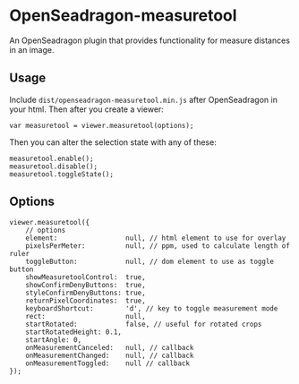 # OpenSeadragon-measuretool

An OpenSeadragon plugin that provides functionality for measure distances in an image.


## Usage

Include `dist/openseadragon-measuretool.min.js` after OpenSeadragon in your html. Then after you create a viewer:

    var measuretool = viewer.measuretool(options);

Then you can alter the selection state with any of these:

    measuretool.enable();
    measuretool.disable();
    measuretool.toggleState();

## Options

    viewer.measuretool({
        // options
        element:                 null, // html element to use for overlay
        pixelsPerMeter:          null, // ppm, used to calculate length of ruler
        toggleButton:            null, // dom element to use as toggle button
        showMeasuretoolControl:  true,
        showConfirmDenyButtons:  true,
        styleConfirmDenyButtons: true,
        returnPixelCoordinates:  true,
        keyboardShortcut:        'd', // key to toggle measurement mode
        rect:                    null,
        startRotated:            false, // useful for rotated crops
        startRotatedHeight: 0.1,
        startAngle: 0,
        onMeasurementCanceled:   null, // callback
        onMeasurementChanged:    null, // callback
        onMeasurementToggled:    null // callback
    });
